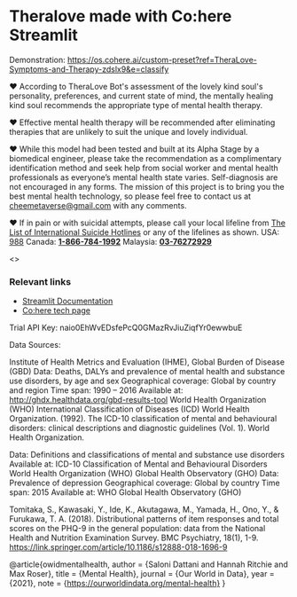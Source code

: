 # Theralove made with Co:here Streamlit

Demonstration:
https://os.cohere.ai/custom-preset?ref=TheraLove-Symptoms-and-Therapy-zdslx9&e=classify 

♥ According to TheraLove Bot's assessment of the lovely kind soul's personality, preferences, and current state of mind, the mentally healing kind soul recommends the appropriate type of mental health therapy.

♥ Effective mental health therapy will be recommended after eliminating therapies that are unlikely to suit the unique and lovely individual.

♥ While this model had been tested and built at its Alpha Stage by a biomedical engineer, please take the recommendation as a complimentary identification method and seek help from social worker and mental health professionals as everyone’s mental health state varies. Self-diagnosis are not encouraged in any forms. The mission of this project is to bring you the best mental health technology, so please feel free to contact us at [cheemetaverse@gmail.com](mailto:cheemetaverse@gmail.com) with any comments.

♥ If in pain or with suicidal attempts, please call your local lifeline from [The List of International Suicide Hotlines](https://www.psychologytoday.com/us/basics/suicide/suicide-prevention-hotlines-resources-worldwide) or any of the lifelines as shown. USA: [988](http://988lifeline.org/) Canada: **[1-866-784-1992](tel:1-866-784-1992)** Malaysia: **[03-76272929](tel:+60376272929)**

<<The Lovely Journey To Match The Most Suitable Healing Mental Health Therapy>>

### Relevant links
- [Streamlit Documentation](https://docs.streamlit.io/)
- [Co:here tech page](https://lablab.ai/t/cohere)

Trial API Key: naio0EhWvEDsfePcQ0GMazRvJiuZiqfYr0ewwbuE

Data Sources:

Institute of Health Metrics and Evaluation (IHME), Global Burden of Disease (GBD)
Data: Deaths, DALYs and prevalence of mental health and substance use disorders, by age and sex
Geographical coverage: Global by country and region
Time span: 1990 – 2016
Available at: http://ghdx.healthdata.org/gbd-results-tool
World Health Organization (WHO) International Classification of Diseases (ICD)
World Health Organization. (1992). The ICD-10 classification of mental and behavioural disorders: clinical descriptions and diagnostic guidelines (Vol. 1). World Health Organization.

Data: Definitions and classifications of mental and substance use disorders
Available at: ICD-10 Classification of Mental and Behavioural Disorders
World Health Organization (WHO) Global Health Observatory (GHO)
Data: Prevalence of depression
Geographical coverage: Global by country
Time span: 2015
Available at: WHO Global Health Observatory (GHO)

Tomitaka, S., Kawasaki, Y., Ide, K., Akutagawa, M., Yamada, H., Ono, Y., & Furukawa, T. A. (2018). Distributional patterns of item responses and total scores on the PHQ-9 in the general population: data from the National Health and Nutrition Examination Survey. BMC Psychiatry, 18(1), 1-9. https://link.springer.com/article/10.1186/s12888-018-1696-9 

@article{owidmentalhealth,
    author = {Saloni Dattani and Hannah Ritchie and Max Roser},
    title = {Mental Health},
    journal = {Our World in Data},
    year = {2021},
    note = {https://ourworldindata.org/mental-health}
}





